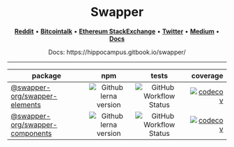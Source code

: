 <h1 align="center">Swapper</h1>

<p align="center">
  <a href="https://www.reddit.com/user/swapper_market"><b>Reddit</b></a> •
  <a href="https://bitcointalk.org/index.php?action=profile;u=3282789"><b>Bitcointalk</b></a> •
  <a href="https://ethereum.stackexchange.com/users/70542/swapper-market"><b>Ethereum StackExchange</b></a> •
  <a href="https://twitter.com/swapper_market"><b>Twitter</b></a> •
  <a href="https://medium.com/@swapper_market"><b>Medium</b></a> •
  <a href="https://docs.nodechain.swapper.market"><b>Docs</b></a>
</p>

<p align="center">
  Docs: https://hippocampus.gitbook.io/swapper/
</p>

<hr>

<div align="center">

| package | npm | tests | coverage |
| ------- | :---: | :-----: | --------: |
| [@swapper-org/swapper-elements](/packages/swapper-elements) | ![Github lerna version](https://img.shields.io/github/lerna-json/v/swapper-org/swapper-core) | ![GitHub Workflow Status](https://img.shields.io/github/workflow/status/swapper-org/swapper-core/Test) | [![codecov](https://codecov.io/gh/swapper-org/swapper-core/branch/develop/graph/badge.svg?token=BORKZTJDWG)](https://codecov.io/gh/swapper-org/swapper-core)
| [@swapper-org/swapper-components](/packages/swapper-components) | ![Github lerna version](https://img.shields.io/github/lerna-json/v/swapper-org/swapper-core) | ![GitHub Workflow Status](https://img.shields.io/github/workflow/status/swapper-org/swapper-core/Test) | [![codecov](https://codecov.io/gh/swapper-org/swapper-core/branch/develop/graph/badge.svg?token=BORKZTJDWG)](https://codecov.io/gh/swapper-org/swapper-core)
  
</div>
